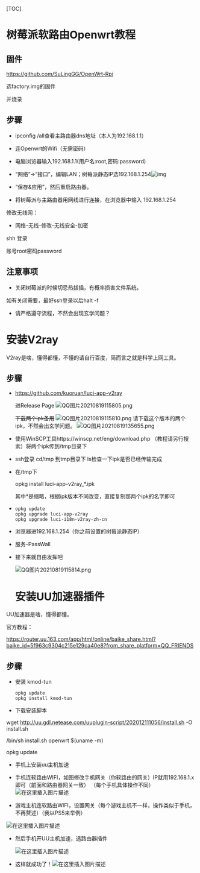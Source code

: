 [TOC]



# 树莓派软路由Openwrt教程

## 固件

https://github.com/SuLingGG/OpenWrt-Rpi

选factory.img的固件

并烧录

## 步骤

* ipconfig /all查看主路由器dns地址（本人为192.168.1.1）

* 连Openwrt的Wifi（无需密码）

* 电脑浏览器输入192.168.1.1(用户名:root,密码:password)

* “网络”->“接口”，编辑LAN；树莓派静态IP选192.168.1.254![img](https://img-blog.csdnimg.cn/20200222154001888.png?x-oss-process=image/watermark,type_ZmFuZ3poZW5naGVpdGk,shadow_10,text_aHR0cHM6Ly9ibG9nLmNzZG4ubmV0L3UwMTE1MzYwMzE=,size_16,color_FFFFFF,t_70)

* “保存&应用”，然后重启路由器。

* 将树莓派与主路由器用网线进行连接，在浏览器中输入 192.168.1.254

  

修改无线网：

* 网络-无线-修改-无线安全-加密

  

shh 登录

账号root密码password

## 注意事项

* 关闭树莓派的时候切忌热拔插，有概率损害文件系统。

如有关闭需要，最好ssh登录以后halt -f

* 请严格遵守流程，不然会出现玄学问题？

# 安装V2ray

V2ray是啥，懂得都懂，不懂的请自行百度，简而言之就是科学上网工具。

## 步骤

* https://github.com/kuoruan/luci-app-v2ray

  进Release Page                         ![QQ图片20210819115805.png](https://i.loli.net/2021/08/19/LseQYlM647RumhJ.png)

  ~~下载两个ipk备用~~       ![QQ图片20210819115810.png](https://i.loli.net/2021/08/19/97VAlu5O3Yyzbxa.png)
  请下载这个版本的两个ipk，不然会出玄学问题。
  ![QQ图片20210819135655.png](https://i.loli.net/2021/08/19/rMyphRuDZX2UqsL.png)

* 使用WinSCP工具https://winscp.net/eng/download.php （教程请另行搜索）将两个ipk传到/tmp目录下

* ssh登录 cd/tmp 到tmp目录下 ls检查一下ipk是否已经传输完成

* 在/tmp下

  opkg install luci-app-v2ray_*.ipk

  其中*是缩略，根据ipk版本不同改变，直接复制那两个ipk的名字即可

* ```
  opkg update
  opkg upgrade luci-app-v2ray
  opkg upgrade luci-i18n-v2ray-zh-cn
  ```

* 浏览器进192.168.1.254（你之前设置的树莓派静态IP）

* 服务-PassWall

* 接下来就自由发挥吧

  ![QQ图片20210819115814.png](https://i.loli.net/2021/08/19/TY8FtsG59wAyaXI.png)
  
  # 安装UU加速器插件

UU加速器是啥，懂得都懂。

官方教程：

https://router.uu.163.com/app/html/online/baike_share.html?baike_id=5f963c9304c215e129ca40e8?from_share_platform=QQ_FRIENDS

## 步骤

* 安装 kmod-tun

  ```shell
  opkg update
  opkg install kmod-tun
  ```

* 下载安装脚本

wget http://uu.gdl.netease.com/uuplugin-script/202012111056/install.sh -O install.sh

/bin/sh install.sh openwrt $(uname -m)

opkg update 

* 手机上安装uu主机加速

* 手机连软路由WIFI，如图修改手机网关（你软路由的网关）IP就用192.168.1.x即可（前面和路由器网关一致） （每个手机具体操作不同）![在这里插入图片描述](https://img-blog.csdnimg.cn/644b4598fd6141d8bab1ce8df223b62d.png?x-oss-process=image/watermark,type_ZmFuZ3poZW5naGVpdGk,shadow_10,text_aHR0cHM6Ly9ibG9nLmNzZG4ubmV0L3dlaXhpbl80NTExMTYxMw==,size_16,color_FFFFFF,t_70#pic_center)


* 游戏主机连软路由WIFI，设置网关（每个游戏主机不一样，操作类似于手机，不再赘述）（我以PS5来举例）

 ![在这里插入图片描述](https://img-blog.csdnimg.cn/57b6b3f74e5940fbaeaf32ebaec948de.jpg?x-oss-process=image/watermark,type_ZmFuZ3poZW5naGVpdGk,shadow_10,text_aHR0cHM6Ly9ibG9nLmNzZG4ubmV0L3dlaXhpbl80NTExMTYxMw==,size_16,color_FFFFFF,t_70#pic_center)


* 然后手机开UU主机加速，选路由器插件

  ![在这里插入图片描述](https://img-blog.csdnimg.cn/fa36a1e408e54835a2920a1a19e59a8d.png?x-oss-process=image/watermark,type_ZmFuZ3poZW5naGVpdGk,shadow_10,text_aHR0cHM6Ly9ibG9nLmNzZG4ubmV0L3dlaXhpbl80NTExMTYxMw==,size_16,color_FFFFFF,t_70#pic_center)


* 这样就成功了！![在这里插入图片描述](https://img-blog.csdnimg.cn/507415f8bb53422dbf16f365c9eb243c.png?x-oss-process=image/watermark,type_ZmFuZ3poZW5naGVpdGk,shadow_10,text_aHR0cHM6Ly9ibG9nLmNzZG4ubmV0L3dlaXhpbl80NTExMTYxMw==,size_16,color_FFFFFF,t_70#pic_center)
